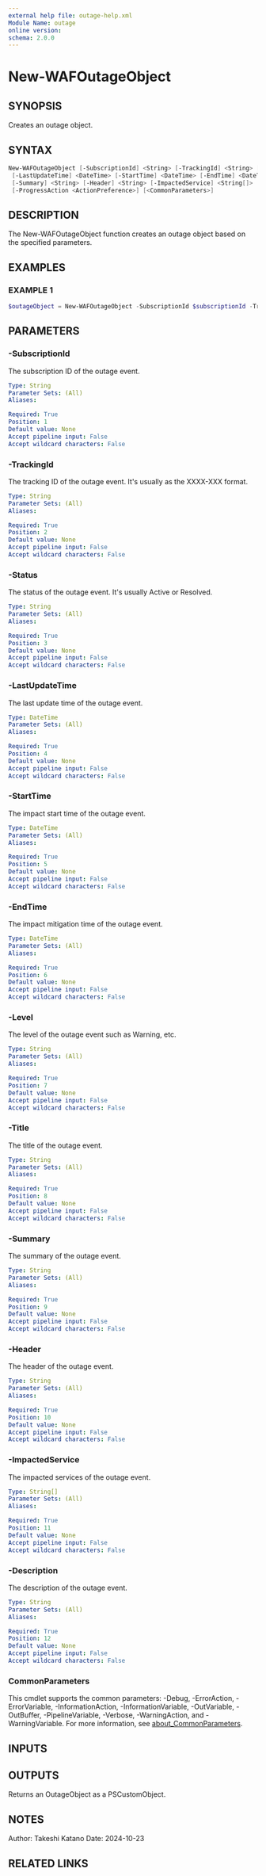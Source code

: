 ```yaml
---
external help file: outage-help.xml
Module Name: outage
online version:
schema: 2.0.0
---
```


# New-WAFOutageObject

## SYNOPSIS

Creates an outage object.

## SYNTAX

```powershell
New-WAFOutageObject [-SubscriptionId] <String> [-TrackingId] <String> [-Status] <String>
 [-LastUpdateTime] <DateTime> [-StartTime] <DateTime> [-EndTime] <DateTime> [-Level] <String> [-Title] <String>
 [-Summary] <String> [-Header] <String> [-ImpactedService] <String[]> [-Description] <String>
 [-ProgressAction <ActionPreference>] [<CommonParameters>]
```

## DESCRIPTION

The New-WAFOutageObject function creates an outage object based on the specified parameters.

## EXAMPLES

### EXAMPLE 1

```powershell
$outageObject = New-WAFOutageObject -SubscriptionId $subscriptionId -TrackingId 'XXXX-XXX' -Status 'Active' -LastUpdateTime $lastUpdateTime -StartTime $startTime -EndTime $endTime -Level 'Warning' -Title $title -Summary $summary -Header $header -ImpactedService $impactedServices -Description $description
```

## PARAMETERS

### -SubscriptionId

The subscription ID of the outage event.

```yaml
Type: String
Parameter Sets: (All)
Aliases:

Required: True
Position: 1
Default value: None
Accept pipeline input: False
Accept wildcard characters: False
```

### -TrackingId

The tracking ID of the outage event. It's usually as the XXXX-XXX format.

```yaml
Type: String
Parameter Sets: (All)
Aliases:

Required: True
Position: 2
Default value: None
Accept pipeline input: False
Accept wildcard characters: False
```

### -Status

The status of the outage event. It's usually Active or Resolved.

```yaml
Type: String
Parameter Sets: (All)
Aliases:

Required: True
Position: 3
Default value: None
Accept pipeline input: False
Accept wildcard characters: False
```

### -LastUpdateTime

The last update time of the outage event.

```yaml
Type: DateTime
Parameter Sets: (All)
Aliases:

Required: True
Position: 4
Default value: None
Accept pipeline input: False
Accept wildcard characters: False
```

### -StartTime

The impact start time of the outage event.

```yaml
Type: DateTime
Parameter Sets: (All)
Aliases:

Required: True
Position: 5
Default value: None
Accept pipeline input: False
Accept wildcard characters: False
```

### -EndTime

The impact mitigation time of the outage event.

```yaml
Type: DateTime
Parameter Sets: (All)
Aliases:

Required: True
Position: 6
Default value: None
Accept pipeline input: False
Accept wildcard characters: False
```

### -Level

The level of the outage event such as Warning, etc.

```yaml
Type: String
Parameter Sets: (All)
Aliases:

Required: True
Position: 7
Default value: None
Accept pipeline input: False
Accept wildcard characters: False
```

### -Title

The title of the outage event.

```yaml
Type: String
Parameter Sets: (All)
Aliases:

Required: True
Position: 8
Default value: None
Accept pipeline input: False
Accept wildcard characters: False
```

### -Summary

The summary of the outage event.

```yaml
Type: String
Parameter Sets: (All)
Aliases:

Required: True
Position: 9
Default value: None
Accept pipeline input: False
Accept wildcard characters: False
```

### -Header

The header of the outage event.

```yaml
Type: String
Parameter Sets: (All)
Aliases:

Required: True
Position: 10
Default value: None
Accept pipeline input: False
Accept wildcard characters: False
```

### -ImpactedService

The impacted services of the outage event.

```yaml
Type: String[]
Parameter Sets: (All)
Aliases:

Required: True
Position: 11
Default value: None
Accept pipeline input: False
Accept wildcard characters: False
```

### -Description

The description of the outage event.

```yaml
Type: String
Parameter Sets: (All)
Aliases:

Required: True
Position: 12
Default value: None
Accept pipeline input: False
Accept wildcard characters: False
```

### CommonParameters

This cmdlet supports the common parameters: -Debug, -ErrorAction, -ErrorVariable, -InformationAction, -InformationVariable, -OutVariable, -OutBuffer, -PipelineVariable, -Verbose, -WarningAction, and -WarningVariable. For more information, see [about_CommonParameters](http://go.microsoft.com/fwlink/?LinkID=113216).

## INPUTS

## OUTPUTS

Returns an OutageObject as a PSCustomObject.

## NOTES

Author: Takeshi Katano
Date: 2024-10-23

## RELATED LINKS
